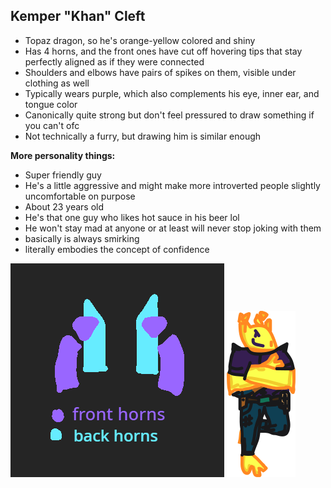 ## Kemper "Khan" Cleft
- Topaz dragon, so he's orange-yellow colored and shiny
- Has 4 horns, and the front ones have cut off hovering tips that stay perfectly aligned as if they were connected
- Shoulders and elbows have pairs of spikes on them, visible under clothing as well
- Typically wears purple, which also complements his eye, inner ear, and tongue color
- Canonically quite strong but don't feel pressured to draw something if you can't ofc
- Not technically a furry, but drawing him is similar enough

**More personality things:**
- Super friendly guy
- He's a little aggressive and might make more introverted people slightly uncomfortable on purpose
- About 23 years old
- He's that one guy who likes hot sauce in his beer lol
- He won't stay mad at anyone or at least will never stop joking with them
- basically is always smirking
- literally embodies the concept of confidence

<img src="https://github.com/man-o-valor/man-o-valor/blob/main/chars/kemper/kemperhorndiagram.png?raw=true" width="342" height="342" alt="Horn Diagram">
<img src="https://github.com/man-o-valor/man-o-valor/blob/main/chars/kemper/originalkemper.png?raw=true" width="110" height="266" alt="Original Kemper image">
